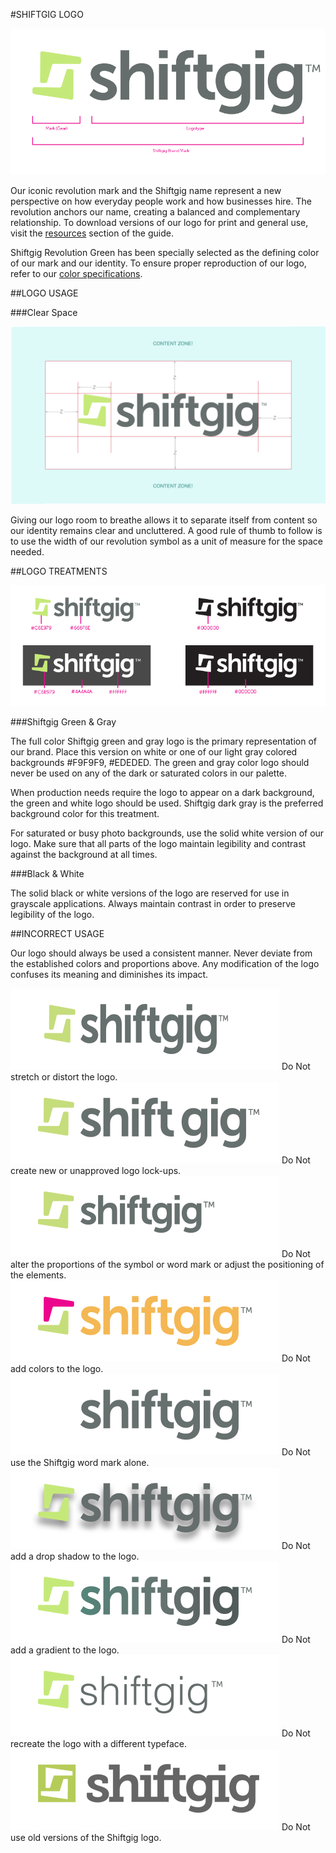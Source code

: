 #SHIFTGIG LOGO

<section class="example">
    <article>
        <img src="/assets/images/sg_logo_mark.png" />
    </article>
</section>

Our iconic revolution mark and the Shiftgig name represent a new perspective on how everyday people work and how businesses hire. The revolution anchors our name, creating a balanced and complementary relationship. To download versions of our logo for print and general use, visit the [resources](/content/resources/01_resources.html) section of the guide.

Shiftgig Revolution Green has been specially selected as the defining color of our mark and our identity. To ensure proper reproduction of our logo, refer to our [color specifications](/content/brand_guidelines/07_color.html).
   
##LOGO USAGE

###Clear Space

<section class="example">
    <article>
        <img src="/assets/images/sg_logo_exterior_spacing.png" />
    </article>
</section>

Giving our logo room to breathe allows it to separate itself from content so our identity remains clear and uncluttered. A good rule of thumb to follow is to use the width of our revolution symbol as a unit of measure for the space needed.

##LOGO TREATMENTS

<section class="example">
    <article>
        <img src="/assets/images/sg_logo_variants.png" />
    </article>
</section>

###Shiftgig Green & Gray

The full color Shiftgig green and gray logo is the primary representation of our brand. Place this version on white or one of our light gray colored backgrounds #F9F9F9, #EDEDED. The green and gray color logo should never be used on any of the dark or saturated colors in our palette. 

When production needs require the logo to appear on a dark background, the green and white logo should be used. Shiftgig dark gray is the preferred background color for this treatment.

For saturated or busy photo backgrounds, use the solid white version of our logo. Make sure that all parts of the logo maintain legibility and contrast against the background at all times.

###Black & White

The solid black or white versions of the logo are reserved for use in grayscale applications. Always maintain contrast in order to preserve legibility of the logo.

##INCORRECT USAGE

Our logo should always be used a consistent manner. Never deviate from the established colors and proportions above. Any modification of the logo confuses its meaning and diminishes its impact.


<section class="example">
     <article>
        <img src="/assets/images/sg_logo_bad_8.png" />
        <caption>Do Not stretch or distort the logo.</caption>
    </article>
</section>
<section class="example">
    <article>
        <img src="/assets/images/sg_logo_bad_5.png" />
        <caption>Do Not create new or unapproved logo lock-ups.</caption>
    </article>
</section>
<section class="example">
    <article>
        <img src="/assets/images/sg_logo_bad_7.png" />
        <caption>Do Not alter the proportions of the symbol or word mark or adjust the positioning of the elements.</caption>
    </article>
</section>
<section class="example">
    <article>
        <img src="/assets/images/sg_logo_bad_4.png" />
        <caption>Do Not add colors to the logo.</caption>
    </article>
</section>
<section class="example">
    <article>
        <img src="/assets/images/sg_logo_bad_6.png" />
        <caption>Do Not use the Shiftgig word mark alone.</caption>
    </article>
</section>
<section class="example">
    <article>
        <img src="/assets/images/sg_logo_bad_1.png" />
        <caption>Do Not add a drop shadow to the logo.</caption>
    </article>
</section>
<section class="example">
    <article>
        <img src="/assets/images/sg_logo_bad_2.png" />
        <caption>Do Not add a gradient to the logo.</caption>
    </article>
</section>
<section class="example">
    <article>
        <img src="/assets/images/sg_logo_bad_3.png" />
        <caption>Do Not recreate the logo with a different typeface.</caption>
    </article>
</section>
<section class="example">
    <article>
        <img src="/assets/images/sg_logo_bad_9.png" />
        <caption>Do Not use old versions of the Shiftgig logo.</caption>
    </article>
</section>